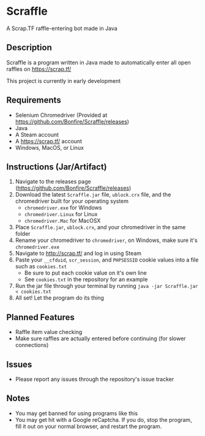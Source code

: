 # Scraffle
A Scrap.TF raffle-entering bot made in Java

## Description
Scraffle is a program written in Java made to automatically enter all open raffles on https://scrap.tf/

This project is currently in early development

## Requirements
  - Selenium Chromedriver (Provided at https://github.com/Bonfire/Scraffle/releases)
  - Java
  - A Steam account
  - A https://scrap.tf/ account
  - Windows, MacOS, or Linux
  
## Instructions (Jar/Artifact)
  1. Navigate to the releases page (https://github.com/Bonfire/Scraffle/releases)
  2. Download the latest ```Scraffle.jar``` file, ```ublock.crx``` file, and the chromedriver built for your operating system
      - ```chromedriver.exe``` for Windows
      - ```chromedriver.Linux``` for Linux
      - ```chromedriver.Mac``` for MacOSX
  3. Place ```Scraffle.jar```, ```ublock.crx```, and your chromedriver in the same folder
  4. Rename your chromedriver to ```chromedriver```, on Windows, make sure it's ```chromedriver.exe```
  5. Navigate to http://scrap.tf/ and log in using Steam
  6. Paste your ```__cfduid```, ```scr_session```, and ```PHPSESSID``` cookie values into a file such as ```cookies.txt```
      - Be sure to put each cookie value on it's own line
      - See ```cookies.txt``` in the repository for an example
  7. Run the jar file through your terminal by running ```java -jar Scraffle.jar < cookies.txt```
  8. All set! Let the program do its thing

## Planned Features
  - Raffle item value checking
  - Make sure raffles are actually entered before continuing (for slower connections)

## Issues
  - Please report any issues through the repository's issue tracker
  
## Notes
  - You may get banned for using programs like this
  - You may get hit with a Google reCaptcha. If you do, stop the program, fill it out on your normal browser, and restart the program.
